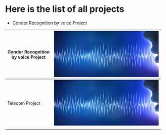 # Here is the list of all projects

- [Gender Recognition by voice Project][https://github.com/KrishnaProf/My-projects/tree/master/Gender%20Recognition%20by%20voice]


|  Gender Recognition by voice Project|  [![Gender Recognition by voice](https://raw.githubusercontent.com/KrishnaProf/My-projects/master/Images/voice-biometrics-large1-1024x448.jpg "Gender Recognition by voice")](https://raw.githubusercontent.com/KrishnaProf/My-projects/master/Images/voice-biometrics-large1-1024x448.jpg "Gender Recognition by voice") |
| ------------ | ------------ |
|  Telecom Project |  [![Telecom Project](https://raw.githubusercontent.com/KrishnaProf/My-projects/master/Images/voice-biometrics-large1-1024x448.jpg "Gender Recognition by voice")](https://raw.githubusercontent.com/KrishnaProf/My-projects/master/Images/voice-biometrics-large1-1024x448.jpg "Gender Recognition by voice")   |
|   |   |

[https://github.com/KrishnaProf/My-projects/tree/master/Gender%20Recognition%20by%20voice]: https://github.com/KrishnaProf/My-projects/tree/master/Gender%20Recognition%20by%20voice "- Gender Recognition by voice"
